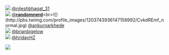 
 ![](http://pbs.twimg.com/profile_images/1267481661127585793/9SDidnoX_normal.jpg) [@nileshbhagat_31](https://twitter.com/nileshbhagat_31)<br>![](http://pbs.twimg.com/profile_images/1397462864688869386/FlA4qSAL_normal.jpg) [@__randomnerd__](https://twitter.com/__randomnerd__)<br>![](http://pbs.twimg.com/profile_images/1203743936147156992/CvkdREmf_normal.jpg) [@ankurnarkhede](https://twitter.com/ankurnarkhede)<br>![](http://pbs.twimg.com/profile_images/1155431570586492928/YfWUyeem_normal.jpg) [@brianbigelow](https://twitter.com/brianbigelow)<br>![](http://pbs.twimg.com/profile_images/1503958677090598912/MQ7jLIzd_normal.jpg) [@hridayHZ](https://twitter.com/hridayHZ)<br> 

![](https://visitor-badge.laobi.icu/badge?page_id=ponder)
